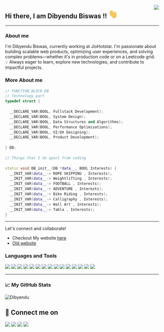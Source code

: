 <code><img align = 'right' height="60" src="https://upload.wikimedia.org/wikipedia/en/thumb/1/1c/IIT_Kharagpur_Logo.svg/1200px-IIT_Kharagpur_Logo.svg.png"></code>
<h2> Hi there, I am Dibyendu Biswas !! <img src="https://raw.githubusercontent.com/ABSphreak/ABSphreak/master/gifs/Hi.gif" width="30px"></h2>


<hr>

### About me 
I'm Dibyendu Biswas, currently working at JioHotstar. I'm passionate about building scalable web products, optimizing user experiences, and solving complex problems—whether it's in production code or on a Leetcode grid. <br />
💡 Always eager to learn, explore new technologies, and contribute to impactful projects.

### More About me
```cpp
// FUNCTION_BLOCK DB
// Technology part
typedef struct {

  __DECLARE_VAR(BOOL, Fullstack Development);
  __DECLARE_VAR(BOOL, System Design);
  __DECLARE_VAR(BOOL, Data Structures and Algorithms);
  __DECLARE_VAR(BOOL, Performance Optimisations);
  __DECLARE_VAR(BOOL, UI/UX Designing);
  __DECLARE_VAR(BOOL, Product Development);

} DB;

// Things that I do apart from coding

static void DB_init__(DB *data__, BOOL Interests) {
  __INIT_VAR(data__-> ROPE SKIPPING , Interests);
  __INIT_VAR(data__-> Weightlifting , Interests);
  __INIT_VAR(data__-> FOOTBALL , Interests);
  __INIT_VAR(data__-> ADVENTURE , Interests);
  __INIT_VAR(data__-> Bike Riding , Interests);
  __INIT_VAR(data__-> Calligraphy , Interests);
  __INIT_VAR(data__-> Wall Art , Interests);
  __INIT_VAR(data__-> Tabla , Interests);
}
```


<hr>

Let's connect and collaborate!
- Checkout My website [here](https://dbdibyendu.netlify.app)
- [Old website](https://dbdibyendu.github.io/MyWebsite/)

### Languages and Tools
<code><img height="40" src="https://www.vectorlogo.zone/logos/reactjs/reactjs-icon.svg"></code>
<code><img height="40" src="https://www.vectorlogo.zone/logos/nodejs/nodejs-horizontal.svg"></code>
<code><img height="40" src="https://www.vectorlogo.zone/logos/figma/figma-icon.svg"></code>
<code><img height="40" src="https://www.vectorlogo.zone/logos/javascript/javascript-icon.svg"></code>
<code><img height="40" src="https://www.vectorlogo.zone/logos/python/python-ar21.svg"></code>
<code><img height="40" src="https://www.vectorlogo.zone/logos/github/github-ar21.svg"></code>
<code><img height="40" src="https://www.vectorlogo.zone/logos/git-scm/git-scm-ar21.svg"></code>
<code><img height="40" src="https://upload.wikimedia.org/wikipedia/commons/1/18/ISO_C%2B%2B_Logo.svg"></code>
<code><img height="40" src="https://upload.wikimedia.org/wikipedia/commons/archive/3/35/20190417225046%21The_C_Programming_Language_logo.svg"></code>
<code><img height="40" src=https://toppng.com/uploads/preview/arduino-logo-11563227354ny21akychx.png></code>
<code><img height="40" src="https://www.raspberrypi.org/wp-content/uploads/2011/10/Raspi-PGB001.png"></code>
<code><img height="40" src=" https://upload.wikimedia.org/wikipedia/commons/thumb/3/35/Tux.svg/1200px-Tux.svg.png"></code>
<code><img height="40" src="https://www.droptica.com/sites/droptica.com/files/2018-08/docker_codeception-07.jpg"></code>
<code><img height="40" src="https://gnss-sdr.org/assets/images/Cmake-logo.png"></code>
<code><img height="40" src="https://www.pngitem.com/pimgs/m/20-200760_opencv-logo-png-transparent-png.png"></code>



<hr>

### 📈 My GitHub Stats

<img src="https://github-readme-stats.vercel.app/api?username=DbDibyendu&show_icons=true&theme=gotham"  alt="Dibyendu" />

## :two_men_holding_hands: Connect me on 
<a href="https://www.linkedin.com/in/dibyendu-biswas-827155193/"><img src="https://img.shields.io/badge/linkedin-%230077B5.svg?&style=for-the-badge&logo=linkedin&logoColor=white"></a>
<a href="https://www.facebook.com/dibyendu.biswas.121/"><img src="https://img.shields.io/badge/facebook-%231877F2.svg?&style=for-the-badge&logo=facebook&logoColor=white"></a>
<a href="https://www.instagram.com/___dibi___/"><img src="https://img.shields.io/badge/instagram-%23E4405F.svg?&style=for-the-badge&logo=instagram&logoColor=white"></a>
<a href="https://github.com/DbDibyendu"><img src="https://img.shields.io/badge/github-%23100000.svg?&style=for-the-badge&logo=github&logoColor=white"></a>
